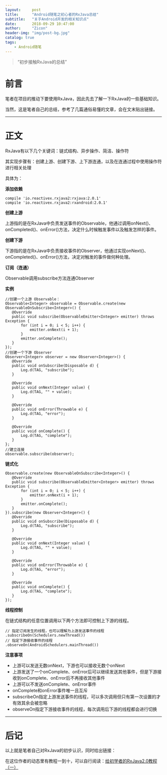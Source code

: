 ```yaml
---
layout:     post
title:      "Android随笔之初心者的RxJava总结"
subtitle:   "关于Android开发的相关知识点"
date:       2018-09-29 10:47:00
author:     "Zicon"
header-img: "img/post-bg.jpg"
catalog: true
tags:
    - Android随笔
---
```


> “初步接触RxJava的总结”


# 前言

笔者在项目的推动下要使用RxJava，因此先去了解一下RxJava的一些基础知识。

当然，这是笔者自己的总结，参考了几篇通俗易懂的文章，会在文末贴出链接。

---

# 正文

RxJava有以下几个关键词：链式结构、异步操作、简洁、操作符

其实现步骤有：创建上游、创建下游、上下游连通，以及在连通过程中使用操作符进行相关处理

具体为：

 **添加依赖**
 
```
compile 'io.reactivex.rxjava2:rxjava:2.0.1'
compile 'io.reactivex.rxjava2:rxandroid:2.0.1'
```

 **创建上游**
 
 上游指的是在RxJava中负责发送事件的Observable，他通过调用onNext()、onCompleted()、onError()方法，决定什么时候触发事件以及触发怎样的事件。
 
 **创建下游**
 
 下游指的是在RxJava中负责接收事件的Observer，他通过实现onNext()、onCompleted()、onError()方法，决定对触发的事件做何种处理。
 
 **订阅（连通）**
 
 Observable调用subscribe方法连通Observer

 **实例**
 
 ```
//创建一个上游 Observable：
Observable<Integer> observable = Observable.create(new ObservableOnSubscribe<Integer>() {
    @Override
    public void subscribe(ObservableEmitter<Integer> emitter) throws Exception {
        for (int i = 0; i < 5; i++) {
            emitter.onNext(i + 1);
        }
        emitter.onComplete();
    }
});
//创建一个下游 Observer
Observer<Integer> observer = new Observer<Integer>() {
    @Override
    public void onSubscribe(Disposable d) {
        Log.d(TAG, "subscribe");
    }

    @Override
    public void onNext(Integer value) {
        Log.d(TAG, "" + value);
    }

    @Override
    public void onError(Throwable e) {
        Log.d(TAG, "error");
    }

    @Override
    public void onComplete() {
        Log.d(TAG, "complete");
    }
};
//建立连接
observable.subscribe(observer);	
 ```
 
 **链式化**
 
 ```
Observable.create(new ObservableOnSubscribe<Integer>() {
    @Override
    public void subscribe(ObservableEmitter<Integer> emitter) throws Exception {
        for (int i = 0; i < 5; i++) {
            emitter.onNext(i + 1);
        }
        emitter.onComplete();
    }
}).subscribe(new Observer<Integer>() {
    @Override
    public void onSubscribe(Disposable d) {
        Log.d(TAG, "subscribe");
    }

    @Override
    public void onNext(Integer value) {
        Log.d(TAG, "" + value);
    }

    @Override
    public void onError(Throwable e) {
        Log.d(TAG, "error");
    }

    @Override
    public void onComplete() {
        Log.d(TAG, "complete");
    }
}); 
 ```
 
 **线程控制**
 
 在链式结构的任意位置调用以下两个方法即可控制上下游的线程。

 ```
 // 指定订阅发生的线程，也可以理解为上游发送事件的线程
 .subscribeOn(Schedulers.newThread())
 // 指定下游接收事件的线程
 .observeOn(AndroidSchedulers.mainThread())
 ```
 
 **注意事项**
 
 - 上游可以发送无数onNext，下游也可以接收无数个onNext
 - 上游发送了一个onComplete、onError后可以继续发送其他事件，但是下游接收到onComplete、onError后不再接收其他事件
 - 上游可以不发送onComplete、onError事件
 - onComplete和onError事件唯一且互斥
 - subscribeOn指定上游发送事件的线程，可以多次调用但只有第一次设置的才有效其余会被忽略
 - observeOn指定下游接收事件的线程，每次调用后下游的线程都会进行切换
  
---

# 后记
以上就是笔者自己对RxJava的初步认识，同时给出链接：

在这位作者的动态里有教程一到十，可以自行阅读：[给初学者的RxJava2.0教程（一）](https://www.jianshu.com/p/464fa025229e)
